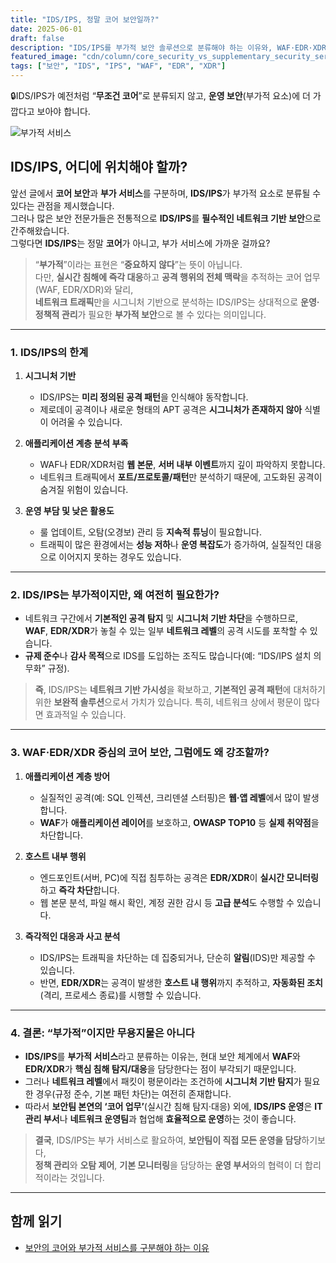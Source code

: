 ```yaml
---
title: "IDS/IPS, 정말 코어 보안일까?"
date: 2025-06-01
draft: false
description: "IDS/IPS를 부가적 보안 솔루션으로 분류해야 하는 이유와, WAF·EDR·XDR 중심 코어 보안 체계의 중요성을 살펴봅니다."
featured_image: "cdn/column/core_security_vs_supplementary_security_services.png"
tags: ["보안", "IDS", "IPS", "WAF", "EDR", "XDR"]
---
```


🔒IDS/IPS가 예전처럼 “**무조건 코어**”로 분류되지 않고, **운영 보안**(부가적 요소)에 더 가깝다고 보아야 합니다.

![부가적 서비스](https://blog.plura.io/cdn/tech/why_supplementary_security_services-ips.png)

## IDS/IPS, 어디에 위치해야 할까?

앞선 글에서 **코어 보안**과 **부가 서비스**를 구분하며, **IDS/IPS**가 부가적 요소로 분류될 수 있다는 관점을 제시했습니다.  
그러나 많은 보안 전문가들은 전통적으로 **IDS/IPS**를 **필수적인 네트워크 기반 보안**으로 간주해왔습니다.  
그렇다면 **IDS/IPS**는 정말 **코어**가 아니고, 부가 서비스에 가까운 걸까요?

> “**부가적**”이라는 표현은 “**중요하지 않다**”는 뜻이 아닙니다.  
> 다만, **실시간 침해에 즉각 대응**하고 **공격 행위의 전체 맥락**을 추적하는 코어 업무(WAF, EDR/XDR)와 달리,  
> **네트워크 트래픽**만을 시그니처 기반으로 분석하는 IDS/IPS는 상대적으로 **운영·정책적 관리**가 필요한 **부가적 보안**으로 볼 수 있다는 의미입니다.

---

### 1. IDS/IPS의 한계

1) **시그니처 기반**  
   - IDS/IPS는 **미리 정의된 공격 패턴**을 인식해야 동작합니다.  
   - 제로데이 공격이나 새로운 형태의 APT 공격은 **시그니처가 존재하지 않아** 식별이 어려울 수 있습니다.

2) **애플리케이션 계층 분석 부족**  
   - WAF나 EDR/XDR처럼 **웹 본문**, **서버 내부 이벤트**까지 깊이 파악하지 못합니다.  
   - 네트워크 트래픽에서 **포트/프로토콜/패턴**만 분석하기 때문에, 고도화된 공격이 숨겨질 위험이 있습니다.

3) **운영 부담 및 낮은 활용도**  
   - 룰 업데이트, 오탐(오경보) 관리 등 **지속적 튜닝**이 필요합니다.  
   - 트래픽이 많은 환경에서는 **성능 저하**나 **운영 복잡도**가 증가하여, 실질적인 대응으로 이어지지 못하는 경우도 있습니다.

---

### 2. IDS/IPS는 부가적이지만, 왜 여전히 필요한가?

- 네트워크 구간에서 **기본적인 공격 탐지** 및 **시그니처 기반 차단**을 수행하므로,  
  **WAF**, **EDR/XDR**가 놓칠 수 있는 일부 **네트워크 레벨**의 공격 시도를 포착할 수 있습니다.  
- **규제 준수**나 **감사 목적**으로 IDS를 도입하는 조직도 많습니다(예: “IDS/IPS 설치 의무화” 규정).

> **즉**, IDS/IPS는 **네트워크 기반 가시성**을 확보하고, **기본적인 공격 패턴**에 대처하기 위한 **보완적 솔루션**으로서 가치가 있습니다.
> 특히, 네트워크 상에서 평문이 많다면 효과적일 수 있습니다.  

---

### 3. WAF·EDR/XDR 중심의 코어 보안, 그럼에도 왜 강조할까?

1) **애플리케이션 계층 방어**  
   - 실질적인 공격(예: SQL 인젝션, 크리덴셜 스터핑)은 **웹·앱 레벨**에서 많이 발생합니다.  
   - **WAF**가 **애플리케이션 레이어**를 보호하고, **OWASP TOP10** 등 **실제 취약점**을 차단합니다.

2) **호스트 내부 행위**  
   - 엔드포인트(서버, PC)에 직접 침투하는 공격은 **EDR/XDR**이 **실시간 모니터링**하고 **즉각 차단**합니다.  
   - 웹 본문 분석, 파일 해시 확인, 계정 권한 감시 등 **고급 분석**도 수행할 수 있습니다.

3) **즉각적인 대응과 사고 분석**  
   - IDS/IPS는 트래픽을 차단하는 데 집중되거나, 단순히 **알림**(IDS)만 제공할 수 있습니다.  
   - 반면, **EDR/XDR**는 공격이 발생한 **호스트 내 행위**까지 추적하고, **자동화된 조치**(격리, 프로세스 종료)를 시행할 수 있습니다.

---

### 4. 결론: “부가적”이지만 무용지물은 아니다

- **IDS/IPS**를 **부가적 서비스**라고 분류하는 이유는, 현대 보안 체계에서 **WAF**와 **EDR/XDR**가 **핵심 침해 탐지/대응**을 담당한다는 점이 부각되기 때문입니다.  
- 그러나 **네트워크 레벨**에서 패킷이 평문이라는 조건하에 **시그니처 기반 탐지**가 필요한 경우(규정 준수, 기본 패턴 차단)는 여전히 존재합니다.  
- 따라서 **보안팀 본연의 ‘코어 업무’**(실시간 침해 탐지·대응) 외에, **IDS/IPS 운영**은 **IT 관리 부서**나 **네트워크 운영팀**과 협업해 **효율적으로 운영**하는 것이 좋습니다.

> **결국**, IDS/IPS는 부가 서비스로 활요하여, **보안팀이 직접 모든 운영을 담당**하기보다,  
> **정책 관리**와 **오탐 제어**, **기본 모니터링**을 담당하는 **운영 부서**와의 협력이 더 합리적이라는 것입니다.

---

## 함께 읽기

- [보안의 코어와 부가적 서비스를 구분해야 하는 이유](https://blog.plura.io/ko/column/core_security_vs_supplementary_security_services)
